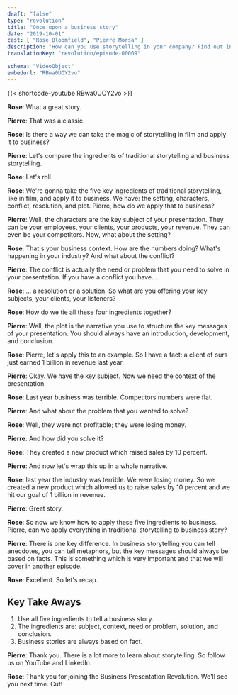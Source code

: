 ```yaml
---
draft: "false"
type: "revolution"
title: "Once upon a business story"
date: "2019-10-01"
cast: [ "Rose Bloomfield", "Pierre Morsa" ]
description: "How can you use storytelling in your company? Find out in this video."
translationKey: "revolution/episode-00009"

schema: "VideoObject"
embedurl: "RBwa0UOY2vo"
---
```


{{< shortcode-youtube RBwa0UOY2vo >}}

**Rose**: What a great story. 
 
**Pierre**: That was a classic. 
 
**Rose**: Is there a way we can take the magic of storytelling in film and apply it to business? 
 
**Pierre**: Let's compare the ingredients of traditional storytelling and business storytelling. 
 
**Rose**: Let's roll. 
 
**Rose**: We're gonna take the five key ingredients of traditional storytelling, like in film, and apply it to business. We have: the setting, characters, conflict, resolution, and plot. Pierre, how do we apply that to business?
 
**Pierre**: Well, the characters are the key subject of your presentation. They can be your employees, your clients, your products, your revenue. They can even be your competitors. Now, what about the setting? 
 
**Rose**: That's your business context. How are the numbers doing? What's happening in your industry? And what about the conflict?
 
**Pierre**: The conflict is actually the need or problem that you need to solve in your presentation. If you have a conflict you have... 
 
**Rose**: … a resolution or a solution. So what are you offering your key subjects, your clients, your listeners? 
 
**Rose**: How do we tie all these four ingredients together?
 
**Pierre**: Well, the plot is the narrative you use to structure the key messages of your presentation. You should always have an introduction, development, and conclusion. 
 
**Rose**: Pierre, let's apply this to an example. So I have a fact: a client of ours just earned 1 billion in revenue last year. 
 
**Pierre**: Okay. We have the key subject. Now we need the context of the presentation. 
 
**Rose**: Last year business was terrible. Competitors numbers were flat. 
 
**Pierre**: And what about the problem that you wanted to solve?
 
**Rose**: Well, they were not profitable; they were losing money. 
 
**Pierre**: And how did you solve it?
 
**Rose**: They created a new product which raised sales by 10 percent. 
 
**Pierre**: And now let's wrap this up in a whole narrative. 
 
**Rose**: last year the industry was terrible. We were losing money. So we created a new product which allowed us to raise sales by 10 percent and we hit our goal of 1 billion in revenue. 
 
**Pierre**: Great story. 
 
**Rose**: So now we know how to apply these five ingredients to business. Pierre, can we apply everything in traditional storytelling to business story?
 
**Pierre**: There is one key difference. In business storytelling you can tell anecdotes, you can tell metaphors, but the key messages should always be based on facts. This is something which is very important and that we will cover in another episode. 
 
**Rose**: Excellent. So let's recap. 

## Key Take Aways

1. Use all five ingredients to tell a business story. 
2. The ingredients are: subject, context, need or problem, solution, and conclusion. 
3. Business stories are always based on fact. 

 
**Pierre**: Thank you. There is a lot more to learn about storytelling. So follow us on YouTube and LinkedIn. 
 
**Rose**: Thank you for joining the Business Presentation Revolution. We'll see you next time. Cut!
 